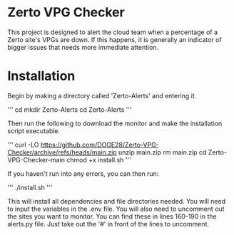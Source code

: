 # Zerto VPG Checker

This project is designed to alert the cloud team when a percentage of a Zerto site's VPGs are down. If this happens, it is generally an indicator of bigger issues that needs more immediate attention.

# Installation

Begin by making a directory called 'Zerto-Alerts' and entering it.

'''
cd
mkdir Zerto-Alerts
cd Zerto-Alerts
'''

Then run the following to download the monitor and make the installation script executable.

'''
curl -LO https://github.com/DOGE28/Zerto-VPG-Checker/archive/refs/heads/main.zip
unzip main.zip
rm main.zip
cd Zerto-VPG-Checker-main
chmod +x install.sh
'''

If you haven't run into any errors, you can then run:

'''
./install.sh
'''

This will install all dependencies and file directories needed. You will need to input the variables in the .env file.
You will also need to uncomment out the sites you want to monitor. You can find these in lines 160-190 in the alerts.py file. Just take out the '#' in front of the lines to uncomment.